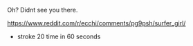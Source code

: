 Oh? Didnt see you there.

https://www.reddit.com/r/ecchi/comments/pg9psh/surfer_girl/

- stroke 20 time in 60 seconds
